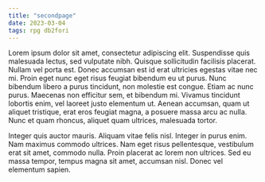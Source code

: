 ```yaml
---
title: "secondpage"
date: 2023-03-04
tags: rpg db2fori
---
```


Lorem ipsum dolor sit amet, consectetur adipiscing elit. Suspendisse quis malesuada lectus, sed vulputate nibh. Quisque sollicitudin facilisis placerat. Nullam vel porta est. Donec accumsan est id erat ultricies egestas vitae nec mi. Proin eget nunc eget risus feugiat bibendum eu ut purus. Nunc bibendum libero a purus tincidunt, non molestie est congue. Etiam ac nunc purus. Maecenas non efficitur sem, et bibendum mi. Vivamus tincidunt lobortis enim, vel laoreet justo elementum ut. Aenean accumsan, quam ut aliquet tristique, erat eros feugiat magna, a posuere massa arcu ac nulla. Nunc et quam rhoncus, aliquet quam ultrices, malesuada tortor.

Integer quis auctor mauris. Aliquam vitae felis nisl. Integer in purus enim. Nam maximus commodo ultrices. Nam eget risus pellentesque, vestibulum erat sit amet, commodo nulla. Proin placerat ac lorem non ultrices. Sed eu massa tempor, tempus magna sit amet, accumsan nisl. Donec vel elementum sapien.
